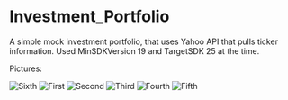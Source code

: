 # Investment_Portfolio
A simple mock investment portfolio, that uses Yahoo API that pulls ticker information.
Used MinSDKVersion 19 and TargetSDK 25 at the time.


Pictures:

<img src='https://user-images.githubusercontent.com/19563826/27763620-8a9de60a-5e54-11e7-811c-1cc22a0e7dc0.png' alt='Sixth'/>
<img src='https://user-images.githubusercontent.com/19563826/27763614-88c86a62-5e54-11e7-94f0-0df3390503ab.png' alt='First'/>
<img src='https://user-images.githubusercontent.com/19563826/27763616-88d5cad6-5e54-11e7-8f7d-c0708edb4ab3.png' alt='Second'/>
<img src='https://user-images.githubusercontent.com/19563826/27763615-88d4c46a-5e54-11e7-850e-9d267bd231b3.png' alt='Third'/>
<img src='https://user-images.githubusercontent.com/19563826/27763617-88d6846c-5e54-11e7-9ebc-b47b972ac00f.png' alt='Fourth'/>
<img src='https://user-images.githubusercontent.com/19563826/27763619-8a97d13e-5e54-11e7-9087-e19516a2ce65.png' alt='Fifth'/>
